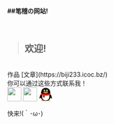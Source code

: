 <title>笔稽DE网站</title>
<link rel="shroticon" href="/favicon.ico">

**##笔稽の网站!**

<br>

>## 欢迎!
>
<br>
作品
[文章](https://biji233.icoc.bz/)
<br>
你可以通过这些方式联系我！
<br>
<link rel="stylesheet" type="text/css" href="/files/css/a.css" />
<link rel="stylesheet" type="text/css" href="/files/css/m.css" />

<div class="m">
<a href="https://space.bilibili.com/202673925" target="_blank" alt="笔稽菌DEBilibili" title="Bilibili"><img src="https://bilibili.com/favicon.ico" height="32" width="32"></a>
<a href="https://github.com/hsz75" target="_blank" alt="Github" title="Github"><img src="https://github.com/favicon.ico" height="32" width="32"></a>
<a target="_blank" href="https://jq.qq.com/?_wv=1027&k=3UC9IdVi"><img src="/files/image/qqlogo.png" height="32" width="32" alt="QQ群" title="笔稽DE小屋(QQ群)"></a>
<p style="font-size:2.33">快来!(｀･ω･)</p>
</div>
<style>
footer{
}
.site-footer-credits{
}
</style>